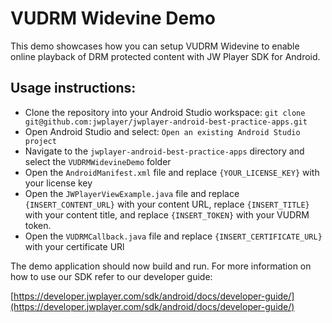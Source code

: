 # VUDRM Widevine Demo

This demo showcases how you can setup VUDRM Widevine to enable online playback of DRM protected content with JW Player SDK for Android.

## Usage instructions:

- Clone the repository into your Android Studio workspace: `git clone git@github.com:jwplayer/jwplayer-android-best-practice-apps.git`
- Open Android Studio and select: `Open an existing Android Studio project`
- Navigate to the `jwplayer-android-best-practice-apps` directory and select the `VUDRMWidevineDemo` folder
- Open the `AndroidManifest.xml` file and replace `{YOUR_LICENSE_KEY}` with your license key
- Open the `JWPlayerViewExample.java` file and replace `{INSERT_CONTENT_URL}` with your content URL, replace `{INSERT_TITLE}` with your content title, and replace `{INSERT_TOKEN}` with your VUDRM token.
- Open the `VUDRMCallback.java` file and replace `{INSERT_CERTIFICATE_URL}` with your certificate URl


The demo application should now build and run. For more information on how to use our SDK refer to our developer guide:

[https://developer.jwplayer.com/sdk/android/docs/developer-guide/](https://developer.jwplayer.com/sdk/android/docs/developer-guide/)